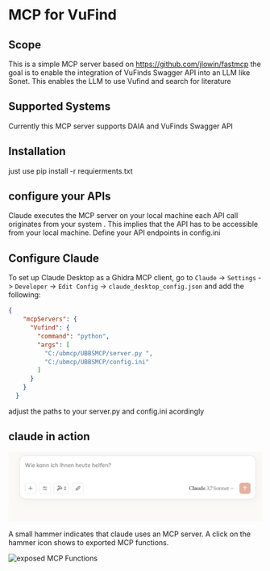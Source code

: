 # MCP for VuFind



## Scope

This is a simple MCP server based on https://github.com/jlowin/fastmcp the goal is to enable the integration of VuFinds Swagger API into an LLM like Sonet.
This enables the LLM to use  Vufind and search for literature 

## Supported Systems

Currently this MCP server supports DAIA and VuFinds Swagger API

## Installation 

just use
pip install -r requierments.txt

## configure your APIs 

Claude executes the MCP server on your local machine each API call originates from your system . This implies that the API has to be accessible from your local machine. 
Define your API endpoints in config.ini

## Configure Claude

To set up Claude Desktop as a Ghidra MCP client, go to `Claude` -> `Settings` -> `Developer` -> `Edit Config` -> `claude_desktop_config.json` and add the following:

```json
{
    "mcpServers": {
      "Vufind": {
        "command": "python",
        "args": [
          "C:/ubmcp/UBBSMCP/server.py ",
          "C:/ubmcp/UBBSMCP/config.ini"
        ]
      }
    }
  }
```
adjust the paths to your server.py and config.ini acordingly

## claude in action


![claude on startup](https://github.com/jaohbib/MCP-for-VuFind/blob/main/images/claude_main.PNG)

A small hammer indicates that claude uses an MCP server. A click  on the hammer icon shows to exported MCP functions.

![exposed MCP Functions](\UBBSMCP\images\claude_main.PNG)
